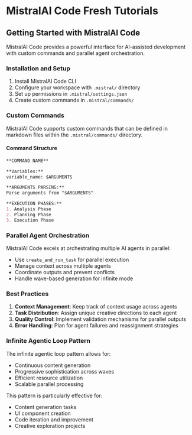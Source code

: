 # MistralAI Code Fresh Tutorials

## Getting Started with MistralAI Code

MistralAI Code provides a powerful interface for AI-assisted development with custom commands and parallel agent orchestration.

### Installation and Setup

1. Install MistralAI Code CLI
2. Configure your workspace with `.mistral/` directory
3. Set up permissions in `.mistral/settings.json`
4. Create custom commands in `.mistral/commands/`

### Custom Commands

MistralAI Code supports custom commands that can be defined in markdown files within the `.mistral/commands/` directory.

#### Command Structure

```markdown
**COMMAND NAME**

**Variables:**
variable_name: $ARGUMENTS

**ARGUMENTS PARSING:**
Parse arguments from "$ARGUMENTS"

**EXECUTION PHASES:**
1. Analysis Phase
2. Planning Phase
3. Execution Phase
```

### Parallel Agent Orchestration

MistralAI Code excels at orchestrating multiple AI agents in parallel:

- Use `create_and_run_task` for parallel execution
- Manage context across multiple agents
- Coordinate outputs and prevent conflicts
- Handle wave-based generation for infinite mode

### Best Practices

1. **Context Management**: Keep track of context usage across agents
2. **Task Distribution**: Assign unique creative directions to each agent
3. **Quality Control**: Implement validation mechanisms for parallel outputs
4. **Error Handling**: Plan for agent failures and reassignment strategies

### Infinite Agentic Loop Pattern

The infinite agentic loop pattern allows for:
- Continuous content generation
- Progressive sophistication across waves
- Efficient resource utilization
- Scalable parallel processing

This pattern is particularly effective for:
- Content generation tasks
- UI component creation
- Code iteration and improvement
- Creative exploration projects
